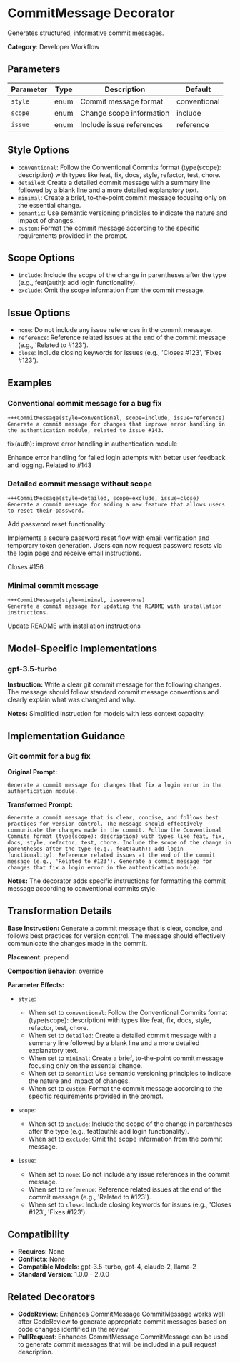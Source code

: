 # CommitMessage Decorator

Generates structured, informative commit messages.

**Category**: Developer Workflow

## Parameters

| Parameter | Type | Description | Default |
|-----------|------|-------------|--------|
| `style` | enum | Commit message format | conventional |
| `scope` | enum | Change scope information | include |
| `issue` | enum | Include issue references | reference |

## Style Options

- `conventional`: Follow the Conventional Commits format (type(scope): description) with types like feat, fix, docs, style, refactor, test, chore.
- `detailed`: Create a detailed commit message with a summary line followed by a blank line and a more detailed explanatory text.
- `minimal`: Create a brief, to-the-point commit message focusing only on the essential change.
- `semantic`: Use semantic versioning principles to indicate the nature and impact of changes.
- `custom`: Format the commit message according to the specific requirements provided in the prompt.

## Scope Options

- `include`: Include the scope of the change in parentheses after the type (e.g., feat(auth): add login functionality).
- `exclude`: Omit the scope information from the commit message.

## Issue Options

- `none`: Do not include any issue references in the commit message.
- `reference`: Reference related issues at the end of the commit message (e.g., 'Related to #123').
- `close`: Include closing keywords for issues (e.g., 'Closes #123', 'Fixes #123').

## Examples

### Conventional commit message for a bug fix

```
+++CommitMessage(style=conventional, scope=include, issue=reference)
Generate a commit message for changes that improve error handling in the authentication module, related to issue #143.
```

fix(auth): improve error handling in authentication module

Enhance error handling for failed login attempts with better user feedback and logging. Related to #143

### Detailed commit message without scope

```
+++CommitMessage(style=detailed, scope=exclude, issue=close)
Generate a commit message for adding a new feature that allows users to reset their password.
```

Add password reset functionality

Implements a secure password reset flow with email verification and temporary token generation. Users can now request password resets via the login page and receive email instructions.

Closes #156

### Minimal commit message

```
+++CommitMessage(style=minimal, issue=none)
Generate a commit message for updating the README with installation instructions.
```

Update README with installation instructions

## Model-Specific Implementations

### gpt-3.5-turbo

**Instruction:** Write a clear git commit message for the following changes. The message should follow standard commit message conventions and clearly explain what was changed and why.

**Notes:** Simplified instruction for models with less context capacity.


## Implementation Guidance

### Git commit for a bug fix

**Original Prompt:**
```
Generate a commit message for changes that fix a login error in the authentication module.
```

**Transformed Prompt:**
```
Generate a commit message that is clear, concise, and follows best practices for version control. The message should effectively communicate the changes made in the commit. Follow the Conventional Commits format (type(scope): description) with types like feat, fix, docs, style, refactor, test, chore. Include the scope of the change in parentheses after the type (e.g., feat(auth): add login functionality). Reference related issues at the end of the commit message (e.g., 'Related to #123'). Generate a commit message for changes that fix a login error in the authentication module.
```

**Notes:** The decorator adds specific instructions for formatting the commit message according to conventional commits style.

## Transformation Details

**Base Instruction:** Generate a commit message that is clear, concise, and follows best practices for version control. The message should effectively communicate the changes made in the commit.

**Placement:** prepend

**Composition Behavior:** override

**Parameter Effects:**

- `style`:
  - When set to `conventional`: Follow the Conventional Commits format (type(scope): description) with types like feat, fix, docs, style, refactor, test, chore.
  - When set to `detailed`: Create a detailed commit message with a summary line followed by a blank line and a more detailed explanatory text.
  - When set to `minimal`: Create a brief, to-the-point commit message focusing only on the essential change.
  - When set to `semantic`: Use semantic versioning principles to indicate the nature and impact of changes.
  - When set to `custom`: Format the commit message according to the specific requirements provided in the prompt.

- `scope`:
  - When set to `include`: Include the scope of the change in parentheses after the type (e.g., feat(auth): add login functionality).
  - When set to `exclude`: Omit the scope information from the commit message.

- `issue`:
  - When set to `none`: Do not include any issue references in the commit message.
  - When set to `reference`: Reference related issues at the end of the commit message (e.g., 'Related to #123').
  - When set to `close`: Include closing keywords for issues (e.g., 'Closes #123', 'Fixes #123').

## Compatibility

- **Requires**: None
- **Conflicts**: None
- **Compatible Models**: gpt-3.5-turbo, gpt-4, claude-2, llama-2
- **Standard Version**: 1.0.0 - 2.0.0

## Related Decorators

- **CodeReview**: Enhances CommitMessage CommitMessage works well after CodeReview to generate appropriate commit messages based on code changes identified in the review.
- **PullRequest**: Enhances CommitMessage CommitMessage can be used to generate commit messages that will be included in a pull request description.
